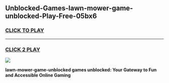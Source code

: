 
## Unblocked-Games-lawn-mower-game-unblocked-Play-Free-05bx6
<h3>
<a href="https://premium76.site?title=lawn-mower-game-unblocked&ref=23A">CLICK TO PLAY</a></h3>
<hr>

<h3>
<a href="https://premium76.site?title=lawn-mower-game-unblocked&ref=23A">CLICK 2 PLAY</a>
  
</h3>

<a href="https://premium76.site?title=lawn-mower-game-unblocked&ref=23A"><img src="https://clearcache.store/games.png"></a>


**lawn-mower-game-unblocked games unblocked: Your Gateway to Fun and Accessible Online Gaming**
